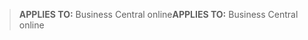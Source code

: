 > <span data-ttu-id="f62c9-101">**APPLIES TO:** Business Central online</span><span class="sxs-lookup"><span data-stu-id="f62c9-101">**APPLIES TO:** Business Central online</span></span>